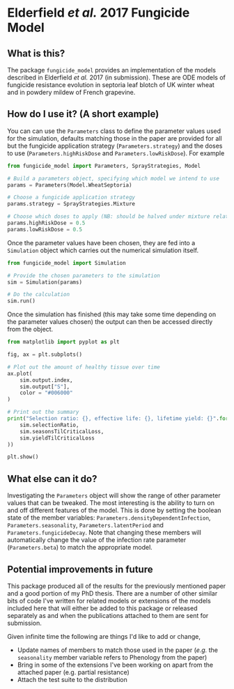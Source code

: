# Elderfield *et al.* 2017 Fungicide Model

## What is this?
The package `fungicide_model` provides an implementation of the models described in Elderfield *et al.* 2017 (in submission). These are ODE models of fungicide resistance evolution in septoria leaf blotch of UK winter wheat and in powdery mildew of French grapevine. 

## How do I use it? (A short example)
You can can use the `Parameters` class to define the parameter values used for the simulation, defaults matching those in the paper are provided for all but the fungicide application strategy (`Parameters.strategy`) and the doses to use (`Parameters.highRiskDose` and `Parameters.lowRiskDose`). For example

```python
from fungicide_model import Parameters, SprayStrategies, Model

# Build a parameters object, specifying which model we intend to use
params = Parameters(Model.WheatSeptoria)

# Choose a fungicide application strategy
params.strategy = SprayStrategies.Mixture

# Choose which doses to apply (NB: should be halved under mixture relative to alternation)
params.highRiskDose = 0.5
params.lowRiskDose = 0.5
```

Once the parameter values have been chosen, they are fed into a `Simulation` object which carries out the numerical simulation itself.

```python
from fungicide_model import Simulation

# Provide the chosen parameters to the simulation
sim = Simulation(params)

# Do the calculation
sim.run()
```

Once the simulation has finished (this may take some time depending on the parameter values chosen) the output can then be accessed directly from the object.

```python
from matplotlib import pyplot as plt

fig, ax = plt.subplots()

# Plot out the amount of healthy tissue over time
ax.plot(
    sim.output.index,
    sim.output["S"],
    color = "#006000"
)

# Print out the summary
print("Selection ratio: {}, effective life: {}, lifetime yield: {}".format(
    sim.selectionRatio,
    sim.seasonsTilCriticalLoss,
    sim.yieldTilCriticalLoss
))

plt.show()
```

## What else can it do?
Investigating the `Parameters` object will show the range of other parameter values that can be tweaked. The most interesting is the ability to turn on and off different features of the model. This is done by setting the boolean state of the member variables: `Parameters.densityDependentInfection`, `Parameters.seasonality`, `Parameters.latentPeriod` and `Parameters.fungicideDecay`. Note that changing these members will automatically change the value of the infection rate parameter (`Parameters.beta`) to match the appropriate model.

## Potential improvements in future
This package produced all of the results for the previously mentioned paper and a good portion of my PhD thesis. There are a number of other similar bits of code I've written for related models or extensions of the models included here that will either be added to this package or released separately as and when the publications attached to them are sent for submission.

Given infinite time the following are things I'd like to add or change,

* Update names of members to match those used in the paper (*e.g.* the `seasonality` member variable refers to Phenology from the paper)
* Bring in some of the extensions I've been working on apart from the attached paper (e.g. partial resistance)
* Attach the test suite to the distribution
